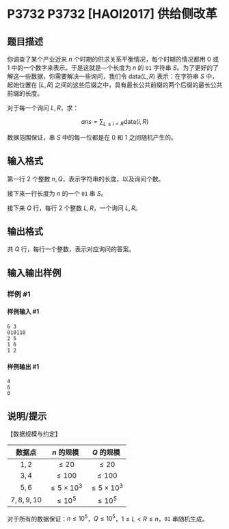 # P3732 P3732 [HAOI2017] 供给侧改革

## 题目描述

你调查了某个产业近来 $n$ 个时期的供求关系平衡情况，每个时期的情况都用 $0$ 或 $1$ 中的一个数字来表示。于是这就是—个长度为 $n$ 的 $\texttt{01}$ 字符串 $S$。为了更好的了解这一些数据，你需要解决一些询问，我们令 $\text{data}(L,R)$ 表示：在字符串 $S$ 中，起始位置在 $[L,R]$ 之间的这些后缀之中，具有最长公共前缀的两个后缀的最长公共前缀的长度。

对于每一个询问 $L,R$，求：

$$ans = \sum_{L \leqslant i < R} \text{data}(i,R)$$

数据范围保证，串 $S$ 中的每一位都是在 $0$ 和 $1$ 之间随机产生的。

## 输入格式

第一行 $2$ 个整数 $n,Q$，表示字符串的长度，以及询问个数。

接下来一行长度为 $n$ 的一个 $\texttt{01}$ 串 $S$。

接下来 $Q$ 行，每行 $2$ 个整数 $L,R$，一个询问 $L,R$。

## 输出格式


共 $Q$ 行，每行一个整数，表示对应询问的答案。

## 输入输出样例

### 样例 #1

#### 样例输入 #1

```
6 3
010110
2 5
1 6
1 2
```

#### 样例输出 #1

```
4
6
0
```

## 说明/提示

【数据规模与约定】

|数据点|$n$ 的规模|$Q$ 的规模|
|:-:|:-:|:-:|
|$1,2$|$\leqslant 20$|$\leqslant 20$|
|$3,4$|$\leqslant 100$|$\leqslant 100$|
|$5,6$|$\leqslant 5 \times 10^3$|$\leqslant 5 \times 10^3$|
|$7,8,9,10$|$\leqslant 10^5$|$\leqslant 10^5$|



对于所有的数据保证：$n \leqslant 10^5$，$Q \leqslant 10^5$，$1 \leqslant L < R \leqslant n$，$\texttt{01}$ 串随机生成。
